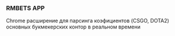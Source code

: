 ### RMBETS APP

Chrome расширение для парсинга коэфициентов (CSGO, DOTA2) 
основных букмекерских контор в реальном времени

